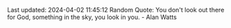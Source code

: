 Last updated: 2024-04-02 11:45:12
Random Quote: You don't look out there for God, something in the sky, you look in you. - Alan Watts